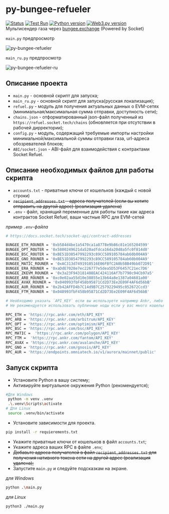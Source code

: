 # py-bungee-refueler
[![Status](https://img.shields.io/badge/status-active-success.svg)](https://github.com/whonion/py-bungee-refueler/blob/main/) [![Test Run](https://github.com/whonion/py-bungee-refueler/actions/workflows/test.yml/badge.svg)](https://github.com/whonion/py-bungee-refueler/actions/workflows/test.yml) [![Python version](https://img.shields.io/badge/python-3.11-blue.svg)](https://www.python.org/downloads/release/python-3111/) [![Web3.py version](https://img.shields.io/badge/Web3.py-6.0.0-blue.svg)](https://pypi.org/project/web3/6.0.0/) <br>
Мультисендер газа через [bungee.exchange](https://bungee.exchange) (Powered by Socket)<br>

`main.py` предпросмотр<br>

![py-bungee-refueler](https://github.com/whonion/py-bungee-refueler/blob/main/py-bungee-refueler.png?raw=true)

`main_ru.py` предпросмотр<br>

![py-bungee-refueler-ru](https://github.com/whonion/py-bungee-refueler/blob/main/py-bungee-refueler-ru.png?raw=true)

## Описание проекта

- `main.py` - основной скрипт для запуска;
- `main_ru.py` - основной скрипт для запуска(русская локализация);
- `refuel.py` - модуль для получения актуальных данных о EVM-сетях (минимальная/максимальная сумма отправки, доступность сети);
- `chains.json` - отформатированный json-файл полученный из `https://refuel.socket.tech/chains` (обновляется при отсутствии в рабочей дирректории);
- `config.py` - модуль, содержащий требуемые импорты настройки минимальной/максимальной суммы отправки газа, url-адреса обозревателей блоков;
- `ABI/socket.json` - ABI-файл для взаимодействия с контрактами Socket Refuel.


## Описание необходимых файлов для работы скрипта

- `accounts.txt` - приватные ключи от кошельков (каждый с новой строки)
- ~~`recipient_addresses.txt` - адреса получателей (если вы хотите отправить на другой адрес) (реализация удалена)~~
- `.env` - файл, хранящий переменные для работы такие как адреса контрактов Socket Refuel, ваши частные RPC для EVM-сетей

_пример `.env`-файла_

```sh
# https://docs.socket.tech/socket-api/contract-addresses

BUNGEE_ETH_ROUNER = '0xb584d4be1a5470ca1a8778e9b86c81e165204599'
BUNGEE_OPT_ROUTER = '0x5800249621da520adfdca16da20d8a5fc0f814d8'
BUNGEE_BSC_ROUTER = '0xBE51D38547992293c89CC589105784ab60b004A9'
BUNGEE_GNO_ROUNER = '0xBE51D38547992293c89CC589105784ab60b004A9'
BUNGEE_MATIC_ROUNER = '0xAC313d7491910516E06FBfC2A0b5BB49bb072D91'
BUNGEE_ERA_ROUNER = '0xaDdE7028e7ec226777e5dea5D53F6457C21ec7D6'
BUNGEE_ZKEVM_ROUNER = '0x3a23F943181408EAC424116Af7b7790c94Cb97a5'
BUNGEE_ARB_ROUNER = '0xc0e02aa55d10e38855e13b64a8e1387a04681a00'
BUNGEE_AVAX_ROUNER = '0x040993fbF458b95871Cd2D73Ee2E09F4AF6d56bB'
BUNGEE_AUR_ROUNER = '0x2b42AFFD4b7C14d9B7C2579229495c052672Ccd3'
BUNGEE_FTM_ROUNER = '0x040993fbF458b95871Cd2D73Ee2E09F4AF6d56bB'

# Необходимо указать `API_KEY` если вы используете например Ankr, либо ваши собственные узлы
# Не рекомендуется использовать публичные ноды если у вас много кошельков, так как вы можете столкнуться с ошибкой '429 Client Error: Too Many Requests for url'

RPC_ETH = 'https://rpc.ankr.com/eth/API_KEY'
RPC_ARB = 'https://rpc.ankr.com/arbitrum/API_KEY'
RPC_OPT = 'https://rpc.ankr.com/optimism/API_KEY'
RPC_BSC = 'https://rpc.ankr.com/bsc/API_KEY'
RPC_MATIC =  'https://rpc.ankr.com/polygon/API_KEY'
RPC_FTM =  'https://rpc.ankr.com/fantom/API_KEY'
RPC_AVAX = 'https://rpc.ankr.com/avalanche/API_KEY'
RPC_GNO = 'https://rpc.ankr.com/gnosis/API_KEY'
RPC_AUR = 'https://endpoints.omniatech.io/v1/aurora/mainnet/public'
```

## Запуск скрипта

- Установите Python в вашу систему;
- Активируйте виртуальное окружения Python (рекомендуется);
```sh
#Для Windows
 python -m venv .venv
 .\.venv\Scripts\activate
# Для Linux 
 source .venv/bin/activate
```
- Установите зависимости для проекта.

```sh
pip install -r requierements.txt
```

- Укажите приватные ключи от кошельков в файл `accounts.txt`;
- Укажите адреса ваших RPC в файле `.env`;
- ~~Добавьте адреса получателей в файл `recipient_addresses.txt` для получения нативного токена сети на другой адрес (реализация удалена);<br/>~~
- Запустите `main.py` и следуйте подсказкам на экране.

_для Windows_

```sh
python .\main.py
```

_для Linux_

```sh
python3 ./main.py
```
